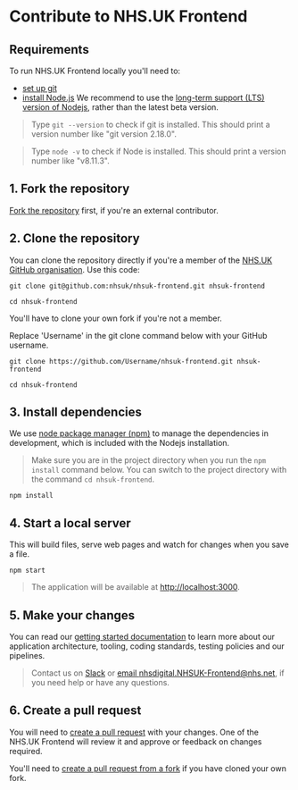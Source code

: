 # Contribute to NHS.UK Frontend

## Requirements

To run NHS.UK Frontend locally you'll need to:
* [set up git](https://help.github.com/articles/set-up-git/)
* [install Node.js](https://nodejs.org/en/)
We recommend to use the [long-term support (LTS) version of Nodejs](https://nodejs.org/en/download/), rather than the latest beta version.

> Type `git --version` to check if git is installed. This should print a version number like "git version 2.18.0".

> Type `node -v` to check if Node is installed. This should print a version number like "v8.11.3".

## 1. Fork the repository

[Fork the repository](https://help.github.com/articles/fork-a-repo/) first, if you're an external contributor.

## 2. Clone the repository

You can clone the repository directly if you're a member of the [NHS.UK GitHub organisation](https://github.com/nhsuk/). Use this code:

```
git clone git@github.com:nhsuk/nhsuk-frontend.git nhsuk-frontend

cd nhsuk-frontend
```

You'll have to clone your own fork if you're not a member.

Replace 'Username' in the git clone command below with your GitHub username.

```
git clone https://github.com/Username/nhsuk-frontend.git nhsuk-frontend

cd nhsuk-frontend
```

## 3. Install dependencies

We use [node package manager (npm)](https://docs.npmjs.com/getting-started/what-is-npm) to manage the dependencies in development, which is included with the Nodejs installation.

> Make sure you are in the project directory when you run the `npm install` command below. You can switch to the project directory with the command `cd nhsuk-frontend`.

```
npm install
```

## 4. Start a local server

This will build files, serve web pages and watch for changes when you save a file.

```
npm start
```

> The application will be available at [http://localhost:3000](http://localhost:3000).

## 5. Make your changes

You can read our [getting started documentation](/docs/contributing/getting-started.md) to learn more about our application architecture, tooling, coding standards, testing policies and our pipelines.

> Contact us on [Slack](https://nhsuk.slack.com/messages/CCPLQ9YAJ) or [email nhsdigital.NHSUK-Frontend@nhs.net](mailto:nhsdigital.NHSUK-Frontend@nhs.net), if you need help or have any questions.

## 6. Create a pull request

You will need to [create a pull request](https://help.github.com/articles/creating-a-pull-request/) with your changes. One of the NHS.UK Frontend will review it and approve or feedback on changes required.

You'll need to [create a pull request from a fork](https://help.github.com/articles/creating-a-pull-request-from-a-fork/) if you have cloned your own fork.
